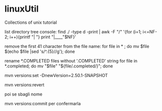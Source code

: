 # linuxUtil


Collections of unix tutorial


list directory tree console:
 find ./ -type d -print | awk -F "/" '{for (i=1; i<=NF-2; i++){printf "| "} print "|____"$NF}'

remove the first 41 character from the file name:
 for file in * ; do mv $file  $(echo $file |sed 's/^.\{5\}//g'); done
 
rename *.COMPLETED files without '.COMPLETED' string 
 for file in *.completed; do mv "$file" "${file/.completed/}"; done 
 

mvn versions:set -DnewVersion=2.50.1-SNAPSHOT

mvn versions:revert

poi se sbagli nome

mvn versions:commit per confermarla
